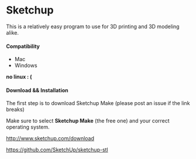 Sketchup
========


This is a relatively easy program to use for 3D printing and 3D modeling alike.

#### Compatibility

* Mac
* Windows
 
**no linux : (**


#### Download && Installation

The first step is to download Sketchup Make (please post an issue if the link breaks)


Make sure to select **Sketchup Make** (the free one) and your correct operating system.

http://www.sketchup.com/download




https://github.com/SketchUp/sketchup-stl
